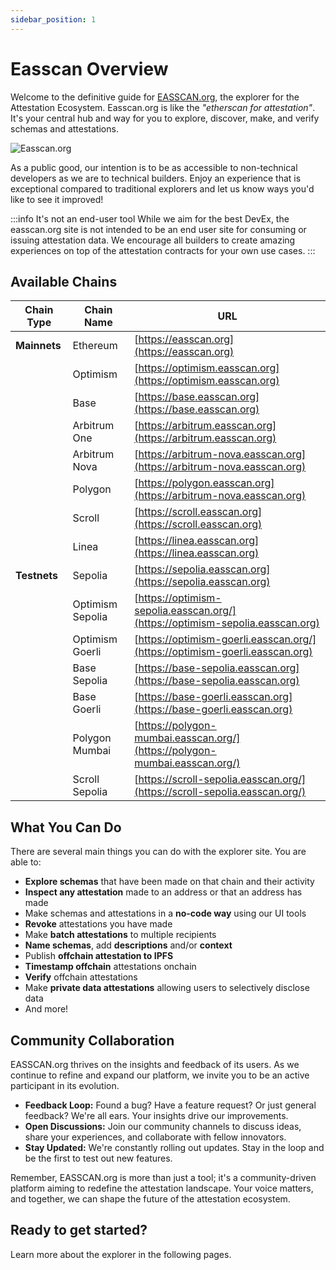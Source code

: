```yaml
---
sidebar_position: 1
---
```


# Easscan Overview
Welcome to the definitive guide for [EASSCAN.org](https://easscan.org), the explorer for the Attestation Ecosystem. Easscan.org is like the *"etherscan for attestation"*. It's your central hub and way for you to explore, discover, make, and verify schemas and attestations. 

![Easscan.org](./img/explorer-landing.png)

As a public good, our intention is to be as accessible to non-technical developers as we are to technical builders. Enjoy an experience that is exceptional compared to traditional explorers and let us know ways you'd like to see it improved!

:::info It's not an end-user tool
While we aim for the best DevEx, the easscan.org site is not intended to be an end user site for consuming or issuing attestation data. We encourage all builders to create amazing experiences on top of the attestation contracts for your own use cases.
:::

## Available Chains

| **Chain Type** | **Chain Name**      | **URL**                          |
|----------------|---------------------|----------------------------------|
| **Mainnets**   | Ethereum             | [https://easscan.org](https://easscan.org)             |
|                | Optimism            | [https://optimism.easscan.org](https://optimism.easscan.org)   |
|                | Base                | [https://base.easscan.org](https://base.easscan.org)         |
|                | Arbitrum One           | [https://arbitrum.easscan.org](https://arbitrum.easscan.org)   |
|                | Arbitrum Nova            | [https://arbitrum-nova.easscan.org](https://arbitrum-nova.easscan.org)   |
|                | Polygon          | [https://polygon.easscan.org](https://arbitrum-nova.easscan.org)   |
|                | Scroll          | [https://scroll.easscan.org](https://scroll.easscan.org)   |
|                | Linea          | [https://linea.easscan.org](https://linea.easscan.org)   |
| **Testnets**   | Sepolia             | [https://sepolia.easscan.org](https://sepolia.easscan.org)     |
|                | Optimism Sepolia     | [https://optimism-sepolia.easscan.org/](https://optimism-sepolia.easscan.org)   |
|                | Optimism Goerli     | [https://optimism-goerli.easscan.org/](https://optimism-goerli.easscan.org)   |
|                | Base Sepolia         | [https://base-sepolia.easscan.org](https://base-sepolia.easscan.org) |
|                | Base Goerli         | [https://base-goerli.easscan.org](https://base-goerli.easscan.org) |
|                | Polygon Mumbai         | [https://polygon-mumbai.easscan.org/](https://polygon-mumbai.easscan.org/) |
|                | Scroll Sepolia         | [https://scroll-sepolia.easscan.org/](https://scroll-sepolia.easscan.org/) |


## What You Can Do
There are several main things you can do with the explorer site. You are able to:
- **Explore schemas** that have been made on that chain and their activity
- **Inspect any attestation** made to an address or that an address has made
- Make schemas and attestations in a **no-code way** using our UI tools
- **Revoke** attestations you have made
- Make **batch attestations** to multiple recipients
- **Name schemas**, add **descriptions** and/or **context**
- Publish **offchain attestation to IPFS**
- **Timestamp offchain** attestations onchain
- **Verify** offchain attestations
- Make **private data attestations** allowing users to selectively disclose data
- And more!

## Community Collaboration
EASSCAN.org thrives on the insights and feedback of its users. As we continue to refine and expand our platform, we invite you to be an active participant in its evolution.

- **Feedback Loop:** Found a bug? Have a feature request? Or just general feedback? We're all ears. Your insights drive our improvements.
- **Open Discussions:** Join our community channels to discuss ideas, share your experiences, and collaborate with fellow innovators.
- **Stay Updated:** We're constantly rolling out updates. Stay in the loop and be the first to test out new features.

Remember, EASSCAN.org is more than just a tool; it's a community-driven platform aiming to redefine the attestation landscape. Your voice matters, and together, we can shape the future of the attestation ecosystem.


## Ready to get started?
Learn more about the explorer in the following pages.


